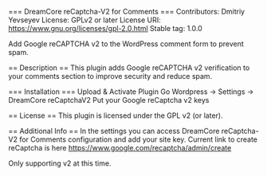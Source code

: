 === DreamCore reCaptcha-V2 for Comments ===
Contributors: Dmitriy Yevseyev
License: GPLv2 or later
License URI: https://www.gnu.org/licenses/gpl-2.0.html
Stable tag: 1.0.0

Add Google reCAPTCHA v2 to the WordPress comment form to prevent spam.

== Description ==
This plugin adds Google reCAPTCHA v2 verification to your comments section to improve security and reduce spam.

=== Installation ===
Upload & Activate Plugin
Go Wordpress -> Settings -> DreamCore reCaptchaV2 
Put your Google reCaptcha v2 keys

== License ==
This plugin is licensed under the GPL v2 (or later).

== Additional Info ==
In the settings you can access DreamCore reCaptcha-V2 for Comments configuration and add your site key.
Current link to create reCaptcha is here
https://www.google.com/recaptcha/admin/create

Only supporting v2 at this time.
